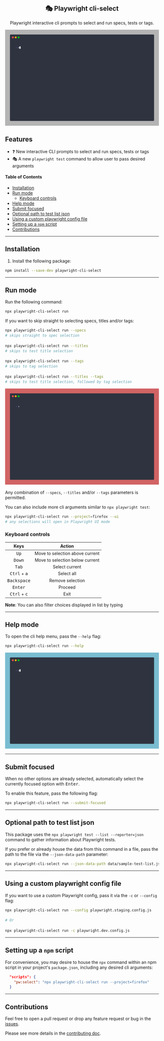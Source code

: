  <h2 align=center>🎭 Playwright cli-select</h2>
<p align="center">
</p>

<p align="center">
Playwright interactive cli prompts to select and run specs, tests or tags.
</p>

<img src="./assets/run-test.gif" alt="playwright-cli-select run demo" loop=infinite>

## Features

- ❓ New interactive CLI prompts to select and run specs, tests or tags
- 🎭 A new `playwright test` command to allow user to pass desired arguments

#### Table of Contents

- [Installation](#installation)
- [Run mode](#run-mode)
  - [Keyboard controls](#keyboard-controls)
- [Help mode](#help-mode)
- [Submit focused](#submit-focused)
- [Optional path to test list json](#optional-path-to-test-list-json)
- [Using a custom playwright config file](#using-a-custom-playwright-config-file)
- [Setting up a `npm` script](#setting-up-a-npm-script)
- [Contributions](#contributions)

---

## Installation

1. Install the following package:

```sh
npm install --save-dev playwright-cli-select
```

---

## Run mode

Run the following command:

```bash
npx playwright-cli-select run
```

If you want to skip straight to selecting specs, titles and/or tags:

```bash
npx playwright-cli-select run --specs
# skips straight to spec selection

npx playwright-cli-select run --titles
# skips to test title selection

npx playwright-cli-select run --tags
# skips to tag selection

npx playwright-cli-select run --titles --tags
# skips to test title selection, followed by tag selection
```

<img src="./assets/run-flags.gif" alt="playwright-cli-select run --specs --titles --tags demo" loop=infinite>

Any combination of `--specs`, `--titles` and/or `--tags` parameters is permitted.

You can also include more cli arguments similar to `npx playwright test`:

```bash
npx playwright-cli-select run --project=firefox --ui
# any selections will open in Playwright UI mode
```

### Keyboard controls

|              Keys              |             Action              |
| :----------------------------: | :-----------------------------: |
|         <kbd>Up</kbd>          | Move to selection above current |
|        <kbd>Down</kbd>         | Move to selection below current |
|         <kbd>Tab</kbd>         |         Select current          |
| <kbd>Ctrl</kbd> + <kbd>a</kbd> |           Select all            |
|      <kbd>Backspace</kbd>      |        Remove selection         |
|        <kbd>Enter</kbd>        |             Proceed             |
| <kbd>Ctrl</kbd> + <kbd>c</kbd> |              Exit               |

**Note**: You can also filter choices displayed in list by typing

---

## Help mode

To open the cli help menu, pass the `--help` flag:

```bash
npx playwright-cli-select run --help
```

<img src="./assets/run-help.gif" alt="playwright-cli-select help menu demo" loop=infinite>

---

## Submit focused

When no other options are already selected, automatically select the currently focused option with <kbd>Enter</kbd>.

To enable this feature, pass the following flag:

```bash
npx playwright-cli-select run --submit-focused
```

---

## Optional path to test list json

This package uses the `npx playwright test --list --reporter=json` command to gather information about Playwright tests.

If you prefer or already house the data from this command in a file, pass the path to the file via the `--json-data-path` parameter:

```bash
npx playwright-cli-select run --json-data-path data/sample-test-list.json
```

---

## Using a custom playwright config file

If you want to use a custom Playwright config, pass it via the `-c` or `--config` flag:

```bash
npx playwright-cli-select run --config playwright.staging.config.js

# Or

npx playwright-cli-select run -c playwright.dev.config.js
```

---

## Setting up a `npm` script

For convenience, you may desire to house the `npx` command within an npm script in your project's `package.json`, including any desired cli arguments:

```json
  "scripts": {
    "pw:select": "npx playwright-cli-select run --project=firefox"
  }
```

---

## Contributions

Feel free to open a pull request or drop any feature request or bug in the [issues](https://github.com/dennisbergevin/playwright-cli-select/issues).

Please see more details in the [contributing doc](./CONTRIBUTING.md).
